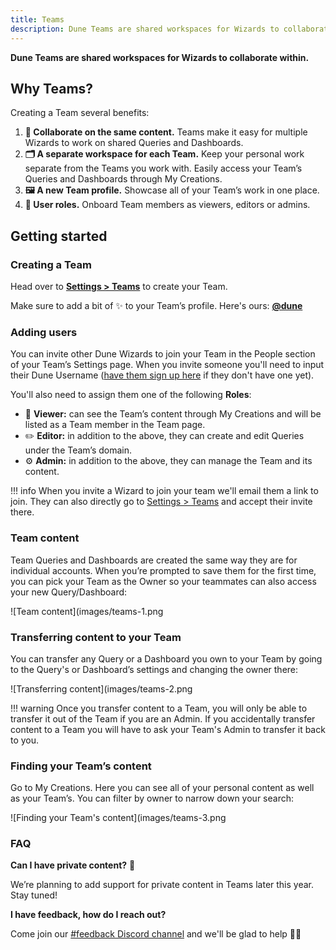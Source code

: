 ```yaml
---
title: Teams
description: Dune Teams are shared workspaces for Wizards to collaborate within.
---
```


**Dune Teams are shared workspaces for Wizards to collaborate within.**

## Why Teams?

Creating a Team several benefits:

1. **🤝 Collaborate on the same content.** Teams make it easy for multiple Wizards to work on shared Queries and Dashboards.
2. **🗂 A separate workspace for each Team.** Keep your personal work separate from the Teams you work with. Easily access your Team’s Queries and Dashboards through My Creations.
3. **🖼 A new Team profile.** Showcase all of your Team’s work in one place.
4. **👥 User roles.** Onboard Team members as viewers, editors or admins.

## Getting started

### Creating a Team

Head over to [**Settings > Teams**](https://dune.com/settings/teams) to create your Team.

Make sure to add a bit of ✨ to your Team’s profile. Here's ours: [**@dune**](https://dune.com/dune)

### Adding users

You can invite other Dune Wizards to join your Team in the People section of your Team’s Settings page. When you invite someone you'll need to input their Dune Username ([have them sign up here](https://dune.com/auth/register) if they don't have one yet).

You'll also need to assign them one of the following **Roles**:

- 👀 **Viewer:** can see the Team’s content through My Creations and will be listed as a Team member in the Team page.
- ✏️ **Editor:** in addition to the above, they can create and edit Queries under the Team’s domain.
- ⚙️ **Admin:** in addition to the above, they can manage the Team and its content.

!!! info
    When you invite a Wizard to join your team we'll email them a link to join. They can also directly go to [Settings > Teams](https://dune.com/settings/teams) and accept their invite there.

### Team content

Team Queries and Dashboards are created the same way they are for individual accounts. When you’re prompted to save them for the first time, you can pick your Team as the Owner so your teammates can also access your new Query/Dashboard:

![Team content](images/teams-1.png

### Transferring content to your Team

You can transfer any Query or a Dashboard you own to your Team by going to the Query's or Dashboard’s settings and changing the owner there:

![Transferring content](images/teams-2.png

!!! warning
    Once you transfer content to a Team, you will only be able to transfer it out of the Team if you are an Admin. If you accidentally transfer content to a Team you will have to ask your Team's Admin to transfer it back to you.

### Finding your Team’s content

Go to My Creations. Here you can see all of your personal content as well as your Team’s. You can filter by owner to narrow down your search:

![Finding your Team's content](images/teams-3.png

### FAQ

**Can I have private content?** 🥷

We’re planning to add support for private content in Teams later this year. Stay tuned!

**I have feedback, how do I reach out?**

Come join our [#feedback Discord channel](https://discord.com/channels/757637422384283659/799689116920709170) and we'll be glad to help 🙇‍♂️
